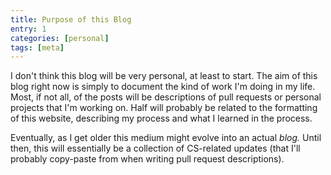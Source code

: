 ```yaml
---
title: Purpose of this Blog
entry: 1
categories: [personal]
tags: [meta]
---
```

I don't think this blog will be very personal, at least to start.
The aim of this blog right now is simply to document the kind of work I'm doing in my life.
Most, if not all, of the posts will be descriptions of pull requests or personal projects that I'm working on.
Half will probably be related to the formatting of this website, describing my process and what I learned in the process.

Eventually, as I get older this medium might evolve into an actual _blog._ Until then, this will essentially
 be a collection of CS-related updates (that I'll probably copy-paste from when writing pull request descriptions).
